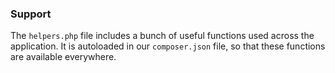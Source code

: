 ### Support

The `helpers.php` file includes a bunch of useful functions used across the application. It is
autoloaded in our `composer.json` file, so that these functions are available everywhere.
